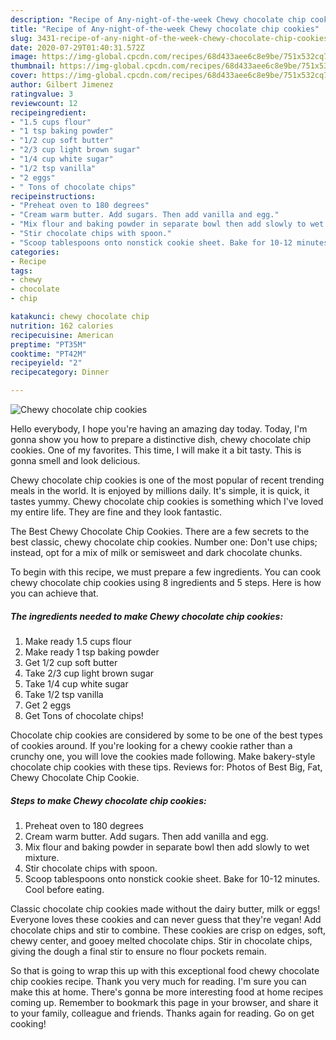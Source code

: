 ```yaml
---
description: "Recipe of Any-night-of-the-week Chewy chocolate chip cookies"
title: "Recipe of Any-night-of-the-week Chewy chocolate chip cookies"
slug: 3431-recipe-of-any-night-of-the-week-chewy-chocolate-chip-cookies
date: 2020-07-29T01:40:31.572Z
image: https://img-global.cpcdn.com/recipes/68d433aee6c8e9be/751x532cq70/chewy-chocolate-chip-cookies-recipe-main-photo.jpg
thumbnail: https://img-global.cpcdn.com/recipes/68d433aee6c8e9be/751x532cq70/chewy-chocolate-chip-cookies-recipe-main-photo.jpg
cover: https://img-global.cpcdn.com/recipes/68d433aee6c8e9be/751x532cq70/chewy-chocolate-chip-cookies-recipe-main-photo.jpg
author: Gilbert Jimenez
ratingvalue: 3
reviewcount: 12
recipeingredient:
- "1.5 cups flour"
- "1 tsp baking powder"
- "1/2 cup soft butter"
- "2/3 cup light brown sugar"
- "1/4 cup white sugar"
- "1/2 tsp vanilla"
- "2 eggs"
- " Tons of chocolate chips"
recipeinstructions:
- "Preheat oven to 180 degrees"
- "Cream warm butter. Add sugars. Then add vanilla and egg."
- "Mix flour and baking powder in separate bowl then add slowly to wet mixture."
- "Stir chocolate chips with spoon."
- "Scoop tablespoons onto nonstick cookie sheet. Bake for 10-12 minutes. Cool before eating."
categories:
- Recipe
tags:
- chewy
- chocolate
- chip

katakunci: chewy chocolate chip 
nutrition: 162 calories
recipecuisine: American
preptime: "PT35M"
cooktime: "PT42M"
recipeyield: "2"
recipecategory: Dinner

---
```



![Chewy chocolate chip cookies](https://img-global.cpcdn.com/recipes/68d433aee6c8e9be/751x532cq70/chewy-chocolate-chip-cookies-recipe-main-photo.jpg)

Hello everybody, I hope you're having an amazing day today. Today, I'm gonna show you how to prepare a distinctive dish, chewy chocolate chip cookies. One of my favorites. This time, I will make it a bit tasty. This is gonna smell and look delicious.

Chewy chocolate chip cookies is one of the most popular of recent trending meals in the world. It is enjoyed by millions daily. It's simple, it is quick, it tastes yummy. Chewy chocolate chip cookies is something which I've loved my entire life. They are fine and they look fantastic.

The Best Chewy Chocolate Chip Cookies. There are a few secrets to the best classic, chewy chocolate chip cookies. Number one: Don&#39;t use chips; instead, opt for a mix of milk or semisweet and dark chocolate chunks.


To begin with this recipe, we must prepare a few ingredients. You can cook chewy chocolate chip cookies using 8 ingredients and 5 steps. Here is how you can achieve that.

<!--inarticleads1-->

##### The ingredients needed to make Chewy chocolate chip cookies:

1. Make ready 1.5 cups flour
1. Make ready 1 tsp baking powder
1. Get 1/2 cup soft butter
1. Take 2/3 cup light brown sugar
1. Take 1/4 cup white sugar
1. Take 1/2 tsp vanilla
1. Get 2 eggs
1. Get  Tons of chocolate chips!


Chocolate chip cookies are considered by some to be one of the best types of cookies around. If you&#39;re looking for a chewy cookie rather than a crunchy one, you will love the cookies made following. Make bakery-style chocolate chip cookies with these tips. Reviews for: Photos of Best Big, Fat, Chewy Chocolate Chip Cookie. 

<!--inarticleads2-->

##### Steps to make Chewy chocolate chip cookies:

1. Preheat oven to 180 degrees
1. Cream warm butter. Add sugars. Then add vanilla and egg.
1. Mix flour and baking powder in separate bowl then add slowly to wet mixture.
1. Stir chocolate chips with spoon.
1. Scoop tablespoons onto nonstick cookie sheet. Bake for 10-12 minutes. Cool before eating.


Classic chocolate chip cookies made without the dairy butter, milk or eggs! Everyone loves these cookies and can never guess that they&#39;re vegan! Add chocolate chips and stir to combine. These cookies are crisp on edges, soft, chewy center, and gooey melted chocolate chips. Stir in chocolate chips, giving the dough a final stir to ensure no flour pockets remain. 

So that is going to wrap this up with this exceptional food chewy chocolate chip cookies recipe. Thank you very much for reading. I'm sure you can make this at home. There's gonna be more interesting food at home recipes coming up. Remember to bookmark this page in your browser, and share it to your family, colleague and friends. Thanks again for reading. Go on get cooking!
